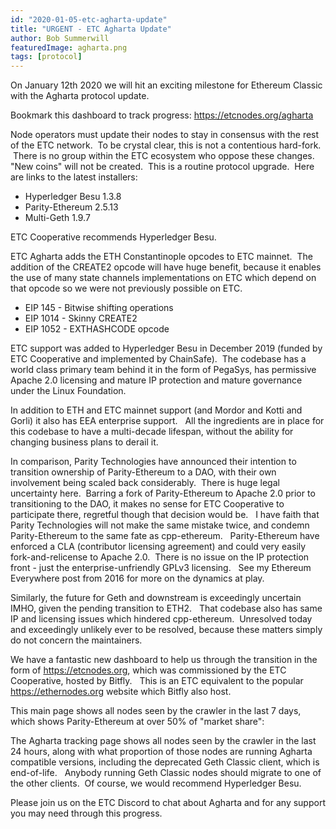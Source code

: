 ```yaml
---
id: "2020-01-05-etc-agharta-update"
title: "URGENT - ETC Agharta Update"
author: Bob Summerwill
featuredImage: agharta.png
tags: [protocol]
---
```


On January 12th 2020 we will hit an exciting milestone for Ethereum Classic with the Agharta protocol update.

Bookmark this dashboard to track progress:
https://etcnodes.org/agharta

Node operators must update their nodes to stay in consensus with the rest of the ETC network.  To be crystal clear, this is not a contentious hard-fork.   There is no group within the ETC ecosystem who oppose these changes.  "New coins" will not be created.  This is a routine protocol upgrade.  Here are links to the latest installers:

- Hyperledger Besu 1.3.8
- Parity-Ethereum 2.5.13
- Multi-Geth 1.9.7

ETC Cooperative recommends Hyperledger Besu.

ETC Agharta adds the ETH Constantinople opcodes to ETC mainnet.  The addition of the CREATE2 opcode will have huge benefit, because it enables the use of many state channels implementations on ETC which depend on that opcode so we were not previously possible on ETC.

- EIP 145 - Bitwise shifting operations
- EIP 1014 - Skinny CREATE2
- EIP 1052 - EXTHASHCODE opcode

ETC support was added to Hyperledger Besu in December 2019 (funded by ETC Cooperative and implemented by ChainSafe).  The codebase has a world class primary team behind it in the form of PegaSys, has permissive Apache 2.0 licensing and mature IP protection and mature governance under the Linux Foundation.

In addition to ETH and ETC mainnet support (and Mordor and Kotti and Gorli) it also has EEA enterprise support.   All the ingredients are in place for this codebase to have a multi-decade lifespan, without the ability for changing business plans to derail it.

In comparison, Parity Technologies have announced their intention to transition ownership of Parity-Ethereum to a DAO, with their own involvement being scaled back considerably.  There is huge legal uncertainty here.  Barring a fork of Parity-Ethereum to Apache 2.0 prior to transitioning to the DAO, it makes no sense for ETC Cooperative to participate there, regretful though that decision would be.   I have faith that Parity Technologies will not make the same mistake twice, and condemn Parity-Ethereum to the same fate as cpp-ethereum.   Parity-Ethereum have enforced a CLA (contributor licensing agreement) and could very easily fork-and-relicense to Apache 2.0.  There is no issue on the IP protection front - just the enterprise-unfriendly GPLv3 licensing.   See my Ethereum Everywhere post from 2016 for more on the dynamics at play.

Similarly, the future for Geth and downstream is exceedingly uncertain IMHO, given the pending transition to ETH2.   That codebase also has same IP and licensing issues which hindered cpp-ethereum.  Unresolved today and exceedingly unlikely ever to be resolved, because these matters simply do not concern the maintainers.

We have a fantastic new dashboard to help us through the transition in the form of https://etcnodes.org, which was commissioned by the ETC Cooperative, hosted by Bitfly.   This is an ETC equivalent to the popular https://ethernodes.org website which Bitfly also host.

This main page shows all nodes seen by the crawler in the last 7 days, which shows Parity-Ethereum at over 50% of "market share":

The Agharta tracking page shows all nodes seen by the crawler in the last 24 hours, along with what proportion of those nodes are running Agharta compatible versions, including the deprecated Geth Classic client, which is end-of-life.   Anybody running Geth Classic nodes should migrate to one of the other clients.  Of course, we would recommend Hyperledger Besu.

Please join us on the ETC Discord to chat about Agharta and for any support you may need through this progress.
